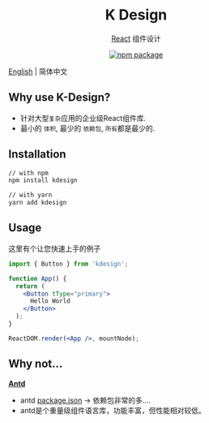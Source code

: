 <h1 align="center">K Design</h1>
<div align="center">

[React](http://facebook.github.io/react/) 组件设计 

[![npm package](https://img.shields.io/npm/v/kdesign.svg?style=flat-square)](https://www.npmjs.org/package/kdesign)

</div>

[English](./README.md) | 简体中文

## Why use K-Design?

- 针对大型```复杂```应用的企业级React组件库.
- 最小的 ```体积```, 最少的 ```依赖包```,  ``` 所有 ```都是最少的.

## Installation

```sh
// with npm
npm install kdesign

// with yarn
yarn add kdesign
```

## Usage

这里有个让您快速上手的例子

```jsx
import { Button } from 'kdesign';

function App() {
  return (
    <Button tType="primary">
      Hello World
    </Button>
  );
}

ReactDOM.render(<App />, mountNode);
```


## Why not...
**[Antd](https://github.com/ant-design/ant-design/)**
- antd [package.json](https://github.com/ant-design/ant-design/blob/master/package.json) -> 依赖包非常的多....
- antd是个重量级组件语言库，功能丰富，但性能相对较低。
